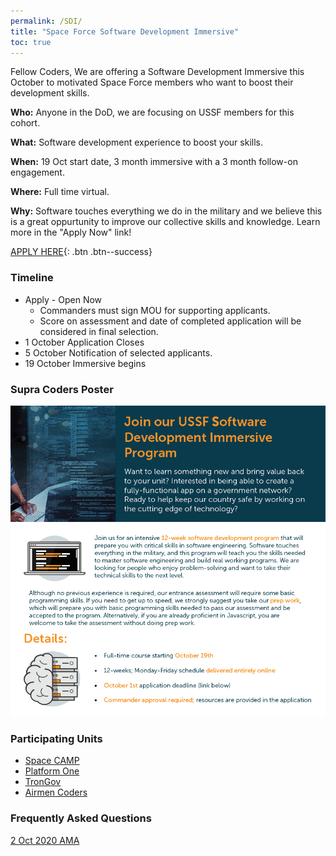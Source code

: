 ```yaml
---
permalink: /SDI/
title: "Space Force Software Development Immersive"
toc: true
---
```

  


Fellow Coders,
We are offering a Software Development Immersive this October to motivated Space Force members who want to boost their development skills. 

**Who:** Anyone in the DoD, we are focusing on USSF members for this cohort.  

**What:** Software development experience to boost your skills.

**When:** 19 Oct start date, 3 month immersive with a 3 month follow-on engagement.

**Where:** Full time virtual.  

**Why:** Software touches everything we do in the military and we believe this is a great oppurtunity to improve our collective skills and knowledge. Learn more in the "Apply Now" link!  

[APPLY HERE](https://auth.galvanize.com/register?uid=785290cba96b236082){: .btn .btn--success}  



### Timeline
* Apply - Open Now
  - Commanders must sign MOU for supporting applicants. 
  - Score on assessment and date of completed application will be considered in final selection.
* 1 October Application Closes
* 5 October Notification of selected applicants.
* 19 October Immersive begins

### Supra Coders Poster
 ![Info Poster](/assets/images/SDIFlyer.PNG)


### Participating Units
* [Space CAMP](https://software.af.mil/softwarefactory/spacecamp/)
* [Platform One](https://software.af.mil/team/platformone/)
* [TronGov](https://tronaf.dev)
* [Airmen Coders](https://airmencoders.us)
    
### Frequently Asked Questions

 <a href="https://supracoders.us/assets/docs/USSF Software Development Immersive AMA.pdf" target="_blank">2 Oct 2020 AMA</a>


